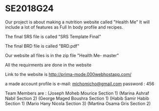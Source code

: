 # SE2018G24
Our project is about making a nutrition website called "Health Me"
It will include a lot of features as Full In body profile and recipes.

The final SRS file is called "SRS Template Final"

The final BRD file is called "BRD.pdf"

Our website all files is in the zip file "Health Me- master"

All the requirments are done in the website

Link to the website is    http://prima-mode.000webhostapp.com/

a made account profile is e-mail: michomicho@gmail.com
                          password : 456

Team Members are : (Joseph Moheb Mourice    Section 1) 
                   (Marina Ashraf Nabil     Section 2) 
                   (George Maged Boushra    Section 1) 
                   (Habib Samir Habib       Section 1) 
                   (Mario Hany Nicola       Section 3)
                   (Martina Osama Gris      Section 2)
                   
